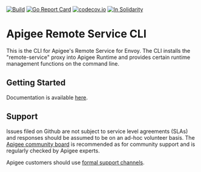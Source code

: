 [![Build](https://github.com/apigee/apigee-remote-service-cli/workflows/Build/badge.svg)](https://github.com/apigee/apigee-remote-service-cli/workflows/Build/badge.svg)
[![Go Report Card](https://goreportcard.com/badge/github.com/apigee/apigee-remote-service-cli)](https://goreportcard.com/report/github.com/apigee/apigee-remote-service-cli)
[![codecov.io](https://codecov.io/github/apigee/apigee-remote-service-cli/coverage.svg?branch=master)](https://codecov.io/github/apigee/apigee-remote-service-cli?branch=master)
[![In Solidarity](https://github.com/jpoehnelt/in-solidarity-bot/raw/main/static/badge-flat.png)](https://github.com/apps/in-solidarity)

# Apigee Remote Service CLI

This is the CLI for Apigee's Remote Service for Envoy. The CLI installs the "remote-service"
proxy into Apigee Runtime and provides certain runtime management functions on the command line.

## Getting Started

Documentation is available [here](https://docs.apigee.com/api-platform/envoy-adapter/concepts).

## Support

Issues filed on Github are not subject to service level agreements (SLAs) and responses should be
assumed to be on an ad-hoc volunteer basis. The [Apigee community board](https://community.apigee.com/)
is recommended as for community support and is regularly checked by Apigee experts.

Apigee customers should use [formal support channels](https://cloud.google.com/apigee/support).
